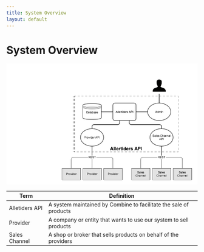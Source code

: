 ```yaml
---
title: System Overview
layout: default
---
```


# System Overview

![System Overview](/images/api_system_overview.png)

|Term|Definition|
|---|---|
|Alletiders API|A system maintained by Combine to facilitate the sale of products|
|Provider|A company or entity that wants to use our system to sell products|
|Sales Channel|A shop or broker that sells products on behalf of the providers|
